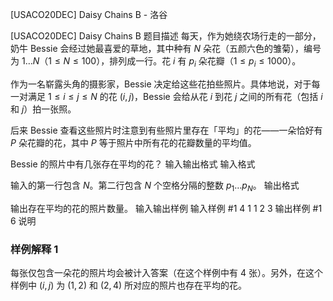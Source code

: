 



[USACO20DEC] Daisy Chains B - 洛谷














[USACO20DEC] Daisy Chains B
题目描述
每天，作为她绕农场行走的一部分，奶牛 Bessie 会经过她最喜爱的草地，其中种有 $N$ 朵花（五颜六色的雏菊），编号为 $1\ldots N$（$1\le N\le 100$），排列成一行。花 $i$ 有 $p_i$ 朵花瓣（$1\le p_i\le 1000$）。

作为一名崭露头角的摄影家，Bessie 决定给这些花拍些照片。具体地说，对于每一对满足 $1\le i\le j\le N$ 的花 $(i,j)$，Bessie 会给从花 $i$ 到花 $j$ 之间的所有花（包括 $i$ 和 $j$）拍一张照。

后来 Bessie 查看这些照片时注意到有些照片里存在「平均」的花——一朵恰好有 $P$ 朵花瓣的花，其中 $P$ 等于照片中所有花的花瓣数量的平均值。

Bessie 的照片中有几张存在平均的花？ 
输入输出格式
输入格式

输入的第一行包含 $N$。第二行包含 $N$ 个空格分隔的整数 $p_1\ldots p_N$。
输出格式

输出存在平均的花的照片数量。 
输入输出样例
输入样例 #1
4
1 1 2 3
输出样例 #1
6
说明
### 样例解释 1

每张仅包含一朵花的照片均会被计入答案（在这个样例中有 $4$ 张）。另外，在这个样例中 $(i,j)$ 为 $(1,2)$ 和 $(2,4)$ 所对应的照片也存在平均的花。 






